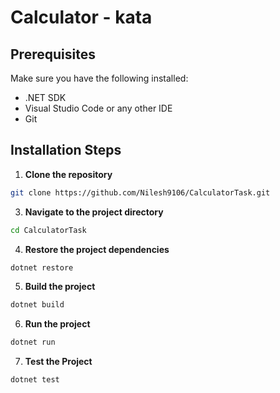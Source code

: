 # Calculator - kata

## Prerequisites
Make sure you have the following installed:
- .NET SDK
- Visual Studio Code or any other IDE
- Git

## Installation Steps
1. **Clone the repository**
  ```bash
  git clone https://github.com/Nilesh9106/CalculatorTask.git
  ```
3. **Navigate to the project directory**
  ```bash
  cd CalculatorTask
  ```
4. **Restore the project dependencies**
  ```bash
  dotnet restore
  ```
5. **Build the project**
  ```bash
  dotnet build
  ```
6. **Run the project**
  ```bash
  dotnet run
  ```
7. **Test the Project**
  ```bash
  dotnet test
  ```
